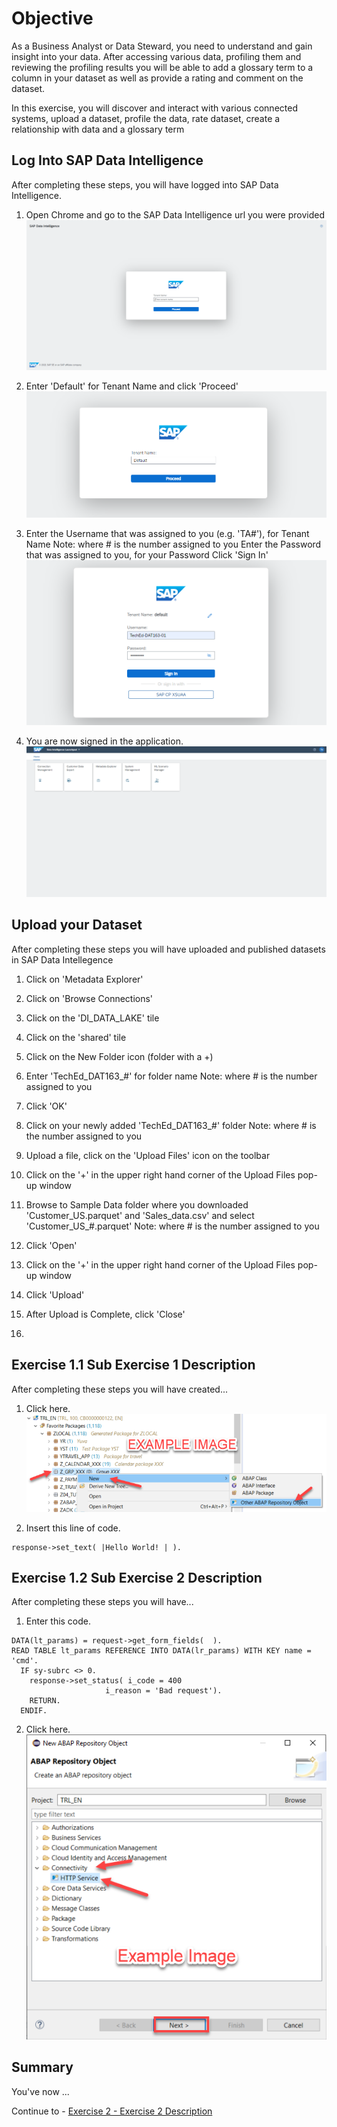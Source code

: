 # Objective

As a Business Analyst or Data Steward, you need to understand and gain insight into your data. After accessing various data, profiling them and reviewing the profiling results you will be able to add a glossary term to a column in your dataset as well as provide a rating and comment on the dataset.

In this exercise, you will discover and interact with various connected systems, upload a dataset, profile the data, rate dataset, create a relationship with data and a glossary term

## Log Into SAP Data Intelligence

After completing these steps, you will have logged into SAP Data Intelligence.

1. Open Chrome and go to the SAP Data Intelligence url you were provided
<br>![](/exercises/ex1/images/Ex01_Part01_01.png)

2. Enter 'Default' for Tenant Name and click 'Proceed'
<br>![](/exercises/ex1/images/Ex01_Part01_02.png)

3. Enter the Username that was assigned to you (e.g. 'TA#'), for Tenant Name
Note: where # is the number assigned to you
Enter the Password that was assigned to you, for your Password
Click 'Sign In'
<br>![](/exercises/ex1/images/Ex01_Part01_03.png)

4. You are now signed in the application.
<br>![](/exercises/ex1/images/Ex01_Part01_04.png)

## Upload your Dataset

After completing these steps you will have uploaded and published datasets in SAP Data Intellegence

1. Click on 'Metadata Explorer'

2. Click on 'Browse Connections'

3. Click on the 'DI_DATA_LAKE' tile

4. Click on the 'shared' tile

5. Click on the New Folder icon (folder with a +)

6. Enter 'TechEd_DAT163_#' for folder name
Note: where # is the number assigned to you

7. Click 'OK'

8. Click on your newly added 'TechEd_DAT163_#' folder
Note: where # is the number assigned to you

9. Upload a file, click on the 'Upload Files' icon on the toolbar

10. Click on the '+' in the upper right hand corner of the Upload Files pop-up window

11. Browse to Sample Data folder where you downloaded 'Customer_US.parquet' and 'Sales_data.csv' and select 'Customer_US_#.parquet'
Note: where # is the number assigned to you

12. Click 'Open'

13. Click on the '+' in the upper right hand corner of the Upload Files pop-up window

14. Click 'Upload'

16. After Upload is Complete, click 'Close'

17. 

## Exercise 1.1 Sub Exercise 1 Description

After completing these steps you will have created...

1. Click here.
<br>![](/exercises/ex1/images/01_01_0010.png)

2.	Insert this line of code.
```abap
response->set_text( |Hello World! | ). 
```



## Exercise 1.2 Sub Exercise 2 Description

After completing these steps you will have...

1.	Enter this code.
```abap
DATA(lt_params) = request->get_form_fields(  ).
READ TABLE lt_params REFERENCE INTO DATA(lr_params) WITH KEY name = 'cmd'.
  IF sy-subrc <> 0.
    response->set_status( i_code = 400
                     i_reason = 'Bad request').
    RETURN.
  ENDIF.

```

2.	Click here.
<br>![](/exercises/ex1/images/01_02_0010.png)


## Summary

You've now ...

Continue to - [Exercise 2 - Exercise 2 Description](../ex2/README.md)


